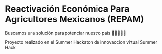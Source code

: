 # Reactivación Económica Para Agricultores Mexicanos (REPAM)
Buscamos una solución para potenciar nuestro país 🌵🥦🎇🍎🍏

Proyecto realizado en el Summer Hackaton de innovaccion virtual Summer Hack
